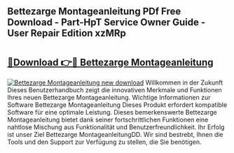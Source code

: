 ## Bettezarge Montageanleitung PDf Free Download - Part-HpT Service Owner Guide - User Repair Edition xzMRp

# <h2><a href="http://df6icl.blite.top/?on=Bettezarge+Montageanleitung">🔗Download 👉🔴 Bettezarge Montageanleitung</a></h2>

[![Bettezarge Montageanleitung new download](https://i.imgur.com/lujVjoI.png)](http://df6icl.blite.top/?on=Bettezarge+Montageanleitung)
Willkommen in der Zukunft Dieses Benutzerhandbuch zeigt die innovativen Merkmale und Funktionen Ihres neuen Bettezarge Montageanleitung. Wichtige Informationen zur Software Bettezarge Montageanleitung Dieses Produkt erfordert kompatible Software für eine optimale Leistung. Dieses bemerkenswerte Bettezarge Montageanleitung bietet dank seiner fortschrittlichen Funktionen eine nahtlose Mischung aus Funktionalität und Benutzerfreundlichkeit. Ihr Erfolg ist unser Ziel Bettezarge MontageanleitungDD. Wir sind bestrebt, Ihnen die Tools und den Support zur Verfügung zu stellen, die Sie benötigen.
